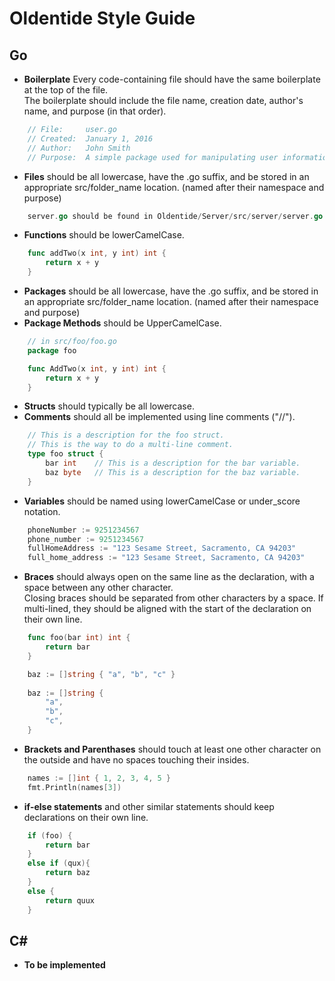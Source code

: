 # Oldentide Style Guide

## Go

* **Boilerplate** Every code-containing file should have the same boilerplate at the top of the file.  
  The boilerplate should include the file name, creation date, author's name, and purpose (in that order).
```Go
    // File:     user.go
    // Created:  January 1, 2016
    // Author:   John Smith
    // Purpose:  A simple package used for manipulating user information.
```

* **Files** should be all lowercase, have the .go suffix, and be stored in an appropriate src/folder\_name location. (named after their namespace and purpose)
```Go
    server.go should be found in Oldentide/Server/src/server/server.go
```

* **Functions** should be lowerCamelCase.
```Go
    func addTwo(x int, y int) int {
        return x + y
    }
```

* **Packages** should be all lowercase, have the .go suffix, and be stored in an appropriate src/folder\_name location. (named after their namespace and purpose)
* **Package Methods** should be UpperCamelCase.
```Go
    // in src/foo/foo.go
    package foo

    func AddTwo(x int, y int) int {
        return x + y
    }
```

* **Structs** should typically be all lowercase.
* **Comments** should all be implemented using line comments ("//").
```Go
    // This is a description for the foo struct.
    // This is the way to do a multi-line comment.
    type foo struct {
        bar int    // This is a description for the bar variable.
        baz byte   // This is a description for the baz variable.
    }
```

* **Variables** should be named using lowerCamelCase or under\_score notation.
```Go
    phoneNumber := 9251234567
    phone_number := 9251234567
    fullHomeAddress := "123 Sesame Street, Sacramento, CA 94203"
    full_home_address := "123 Sesame Street, Sacramento, CA 94203"
```

* **Braces** should always open on the same line as the declaration, with a space between any other character.  
  Closing braces should be separated from other characters by a space.  If multi-lined, they should be aligned with the start of the declaration on their own line.
```Go
    func foo(bar int) int {
        return bar
    }

    baz := []string { "a", "b", "c" }
    
    baz := []string {
        "a",
        "b",
        "c",
    }
```

* **Brackets and Parenthases** should touch at least one other character on the outside and have no spaces touching their insides.
```Go
    names := []int { 1, 2, 3, 4, 5 }
    fmt.Println(names[3])
```

* **if-else statements** and other similar statements should keep declarations on their own line.
```Go
    if (foo) {
        return bar
    }
    else if (qux){
        return baz
    }
    else {
        return quux
    }
```

## C# 

* **To be implemented**
